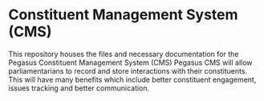 # Constituent Management System (CMS)
This repository houses the files and necessary documentation for the Pegasus Constituent Management System (CMS) Pegasus CMS will allow parliamentarians to record and store interactions with their constituents. This will have many benefits which include better constituent engagement, issues tracking and better communication.